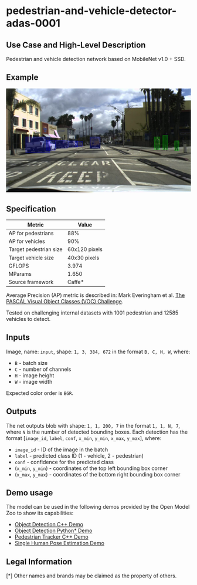 # pedestrian-and-vehicle-detector-adas-0001

## Use Case and High-Level Description

Pedestrian and vehicle detection network based on MobileNet v1.0 + SSD.

## Example

![](./assets/pedestrian-and-vehicle-detector-adas-0001.png)

## Specification

| Metric                          | Value                 |
|---------------------------------|-----------------------|
| AP for pedestrians              | 88%                   |
| AP for vehicles                 | 90%                   |
| Target pedestrian size          | 60x120 pixels         |
| Target vehicle size             | 40x30 pixels          |
| GFLOPS                          | 3.974                 |
| MParams                         | 1.650                 |
| Source framework                | Caffe\*               |

Average Precision (AP) metric is described in: Mark Everingham et al.
[The PASCAL Visual Object Classes (VOC) Challenge](https://link.springer.com/article/10.1007/s11263-009-0275-4).

Tested on challenging internal datasets with 1001 pedestrian and 12585 vehicles to detect.

## Inputs

Image, name: `input`, shape: `1, 3, 384, 672` in the format `B, C, H, W`, where:

- `B` - batch size
- `C` - number of channels
- `H` - image height
- `W` - image width

Expected color order is `BGR`.

## Outputs

The net outputs blob with shape: `1, 1, 200, 7` in the format `1, 1, N, 7`, where `N` is the number of detected
bounding boxes. Each detection has the format [`image_id`, `label`, `conf`, `x_min`, `y_min`, `x_max`, `y_max`], where:

- `image_id` - ID of the image in the batch
- `label` - predicted class ID (1 - vehicle, 2 - pedestrian)
- `conf` - confidence for the predicted class
- (`x_min`, `y_min`) - coordinates of the top left bounding box corner
- (`x_max`, `y_max`) - coordinates of the bottom right bounding box corner

## Demo usage

The model can be used in the following demos provided by the Open Model Zoo to show its capabilities:

* [Object Detection C++ Demo](../../../demos/object_detection_demo/cpp/README.md)
* [Object Detection Python\* Demo](../../../demos/object_detection_demo/python/README.md)
* [Pedestrian Tracker C++ Demo](../../../demos/pedestrian_tracker_demo/cpp/README.md)
* [Single Human Pose Estimation Demo](../../../demos/single_human_pose_estimation_demo/python/README.md)

## Legal Information
[*] Other names and brands may be claimed as the property of others.
